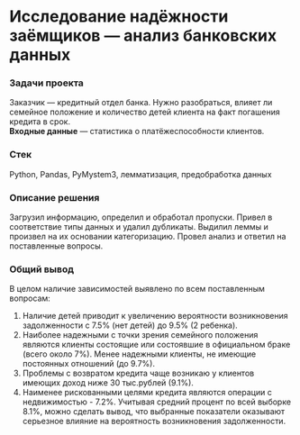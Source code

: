 # Исследование надёжности заёмщиков — анализ банковских данных

### Задачи проекта
Заказчик — кредитный отдел банка. Нужно разобраться, влияет ли семейное положение и количество детей клиента на факт погашения кредита в срок.  
**Входные данные** — статистика о платёжеспособности клиентов.

### Стек
Python, Pandas, PyMystem3, лемматизация, предобработка данных


### Описание решения 
Загрузил информацию, определил и обработал пропуски. Привел в соответствие типы данных и удалил дубликаты. Выдилил леммы и произвел на их основании категоризацию. Провел анализ и ответил на поставленные вопросы.


### Общий вывод
В целом наличие зависимостей выявлено по всем поставленным вопросам:

1. Наличие детей приводит к увеличению вероятности возникновения задолженности с 7.5% (нет детей) до 9.5% (2 ребенка).  
2. Наиболее надежными с точки зрения семейного положения являются клиенты состоящие или состоявшие в официальном браке (всего около 7%). Менее надежными клиенты, не имеющие постоянных отношений (до 9.7%).  
3. Проблемы с возвратом кредита чаще возникаю у клиентов имеющих доход ниже 30 тыс.рублей (9.1%).  
4. Наименее рискованными целями кредита являются операции с недвижимостью - 7.2%. Учитывая средний процент по всей выборке 8.1%, можно сделать вывод, что выбранные показатели оказывают серьезное влияние на вероятность возникновения задолженности.

